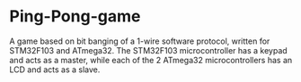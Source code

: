 # Ping-Pong-game
A game based on bit banging of a 1-wire software protocol, written for STM32F103 and ATmega32.
The STM32F103 microcontroller has a keypad and acts as a master, while each of the 2 ATmega32 microcontrollers has an LCD and acts as a slave.
